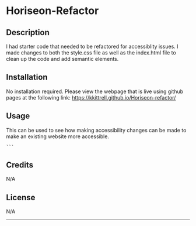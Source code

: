 # Horiseon-Refactor

## Description

I had starter code that needed to be refactored for accessiblity issues. I made changes to both the style.css file as well as the index.html file to clean up the code and add semantic elements.


## Installation
No installation required. Please view the webpage that is live using github pages at the following link: https://kkittrell.github.io/Horiseon-refactor/


## Usage

This can be used to see how making accessibility changes can be made to make an existing website more accessible.


    ```

## Credits
N/A

## License
N/A


---